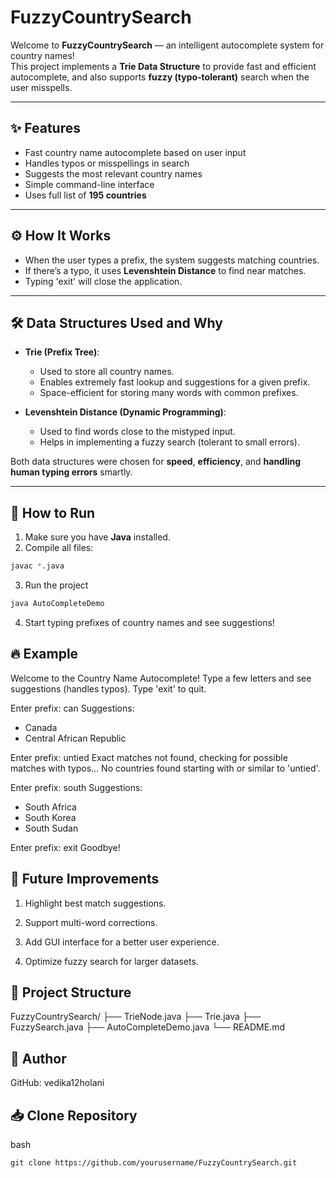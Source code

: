 # FuzzyCountrySearch

Welcome to **FuzzyCountrySearch** — an intelligent autocomplete system for country names!  
This project implements a **Trie Data Structure** to provide fast and efficient autocomplete, and also supports **fuzzy (typo-tolerant)** search when the user misspells.

---

## ✨ Features

- Fast country name autocomplete based on user input
- Handles typos or misspellings in search
- Suggests the most relevant country names
- Simple command-line interface
- Uses full list of **195 countries**

---

## ⚙️ How It Works

- When the user types a prefix, the system suggests matching countries.
- If there’s a typo, it uses **Levenshtein Distance** to find near matches.
- Typing 'exit' will close the application.

---

## 🛠️ Data Structures Used and Why

- **Trie (Prefix Tree)**:  
  - Used to store all country names.
  - Enables extremely fast lookup and suggestions for a given prefix.
  - Space-efficient for storing many words with common prefixes.

- **Levenshtein Distance (Dynamic Programming)**:  
  - Used to find words close to the mistyped input.
  - Helps in implementing a fuzzy search (tolerant to small errors).

Both data structures were chosen for **speed**, **efficiency**, and **handling human typing errors** smartly.

---

## 🚀 How to Run

1. Make sure you have **Java** installed.
2. Compile all files:

```bash
javac *.java
```
3. Run the project
```bash
java AutoCompleteDemo
```
4. Start typing prefixes of country names and see suggestions!

## 🔥 Example
Welcome to the Country Name Autocomplete!
Type a few letters and see suggestions (handles typos). Type 'exit' to quit.

Enter prefix: can
Suggestions:
- Canada
- Central African Republic

Enter prefix: untied
Exact matches not found, checking for possible matches with typos...
No countries found starting with or similar to 'untied'.

Enter prefix: south
Suggestions:
- South Africa
- South Korea
- South Sudan

Enter prefix: exit
Goodbye!

## 🌟 Future Improvements
1. Highlight best match suggestions.

2. Support multi-word corrections.

3. Add GUI interface for a better user experience.

4. Optimize fuzzy search for larger datasets.

## 📁 Project Structure
FuzzyCountrySearch/
├── TrieNode.java
├── Trie.java
├── FuzzySearch.java
├── AutoCompleteDemo.java
└── README.md

## 👤 Author
GitHub: vedika12holani

## 📥 Clone Repository
bash
```
git clone https://github.com/yourusername/FuzzyCountrySearch.git
```

